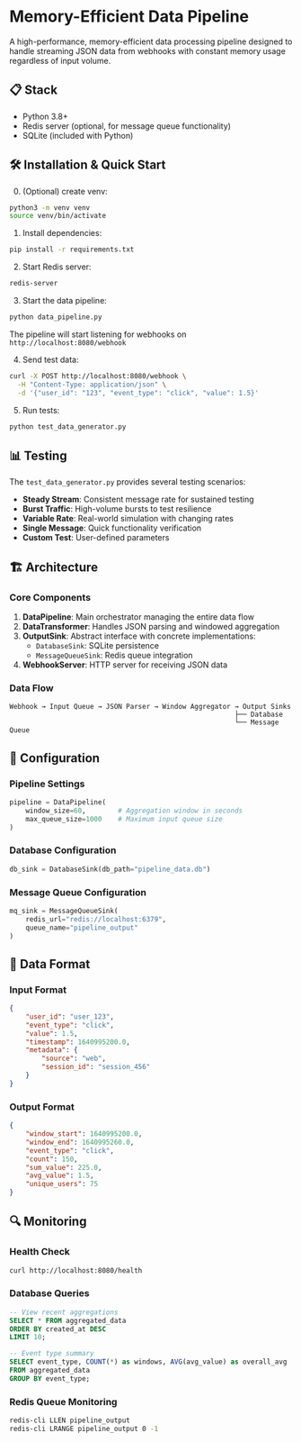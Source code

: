 # Memory-Efficient Data Pipeline

A high-performance, memory-efficient data processing pipeline designed to handle streaming JSON data from webhooks with constant memory usage regardless of input volume.

## 📋 Stack

- Python 3.8+
- Redis server (optional, for message queue functionality)
- SQLite (included with Python)

## 🛠️ Installation & Quick Start

0. (Optional) create venv:
```bash
python3 -m venv venv
source venv/bin/activate
```

1. Install dependencies:
```bash
pip install -r requirements.txt
```

2. Start Redis server:
```bash
redis-server
```

3. Start the data pipeline:
```bash
python data_pipeline.py
```
The pipeline will start listening for webhooks on `http://localhost:8080/webhook`

4. Send test data:
```bash
curl -X POST http://localhost:8080/webhook \
  -H "Content-Type: application/json" \
  -d '{"user_id": "123", "event_type": "click", "value": 1.5}'
```

5. Run tests:
```bash
python test_data_generator.py
```

## 📊 Testing

The `test_data_generator.py` provides several testing scenarios:

- **Steady Stream**: Consistent message rate for sustained testing
- **Burst Traffic**: High-volume bursts to test resilience
- **Variable Rate**: Real-world simulation with changing rates
- **Single Message**: Quick functionality verification
- **Custom Test**: User-defined parameters

## 🏗️ Architecture

### Core Components

1. **DataPipeline**: Main orchestrator managing the entire data flow
2. **DataTransformer**: Handles JSON parsing and windowed aggregation
3. **OutputSink**: Abstract interface with concrete implementations:
   - `DatabaseSink`: SQLite persistence
   - `MessageQueueSink`: Redis queue integration
4. **WebhookServer**: HTTP server for receiving JSON data

### Data Flow

```
Webhook → Input Queue → JSON Parser → Window Aggregator → Output Sinks
                                                        ├── Database
                                                        └── Message Queue
```
## 🔧 Configuration

### Pipeline Settings
```python
pipeline = DataPipeline(
    window_size=60,        # Aggregation window in seconds
    max_queue_size=1000    # Maximum input queue size
)
```

### Database Configuration
```python
db_sink = DatabaseSink(db_path="pipeline_data.db")
```

### Message Queue Configuration
```python
mq_sink = MessageQueueSink(
    redis_url="redis://localhost:6379",
    queue_name="pipeline_output"
)
```

## 📝 Data Format

### Input Format
```json
{
    "user_id": "user_123",
    "event_type": "click",
    "value": 1.5,
    "timestamp": 1640995200.0,
    "metadata": {
        "source": "web",
        "session_id": "session_456"
    }
}
```

### Output Format
```json
{
    "window_start": 1640995200.0,
    "window_end": 1640995260.0,
    "event_type": "click",
    "count": 150,
    "sum_value": 225.0,
    "avg_value": 1.5,
    "unique_users": 75
}
```

## 🔍 Monitoring

### Health Check
```bash
curl http://localhost:8080/health
```

### Database Queries
```sql
-- View recent aggregations
SELECT * FROM aggregated_data 
ORDER BY created_at DESC 
LIMIT 10;

-- Event type summary
SELECT event_type, COUNT(*) as windows, AVG(avg_value) as overall_avg
FROM aggregated_data 
GROUP BY event_type;
```

### Redis Queue Monitoring
```bash
redis-cli LLEN pipeline_output
redis-cli LRANGE pipeline_output 0 -1
```
